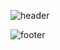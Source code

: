 ![header](https://capsule-render.vercel.app/api?type=waving&color=gradient&height=250&section=header&text=SmartBuilding%20Securitysystem&fontSize=40&fontAlignY=20)


![footer](https://capsule-render.vercel.app/api?type=waving&color=gradient&height=250&section=footer&text=Thank%20you&fontSize=30)
